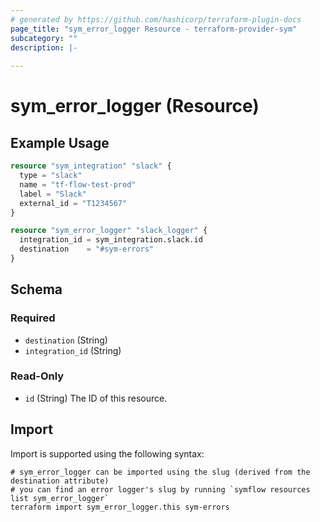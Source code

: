 ```yaml
---
# generated by https://github.com/hashicorp/terraform-plugin-docs
page_title: "sym_error_logger Resource - terraform-provider-sym"
subcategory: ""
description: |-
  
---
```


# sym_error_logger (Resource)



## Example Usage

```terraform
resource "sym_integration" "slack" {
  type = "slack"
  name = "tf-flow-test-prod"
  label = "Slack"
  external_id = "T1234567"
}

resource "sym_error_logger" "slack_logger" {
  integration_id = sym_integration.slack.id
  destination    = "#sym-errors"
}
```

<!-- schema generated by tfplugindocs -->
## Schema

### Required

- `destination` (String)
- `integration_id` (String)

### Read-Only

- `id` (String) The ID of this resource.

## Import

Import is supported using the following syntax:

```shell
# sym_error_logger can be imported using the slug (derived from the destination attribute)
# you can find an error logger's slug by running `symflow resources list sym_error_logger`
terraform import sym_error_logger.this sym-errors
```
